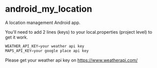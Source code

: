 # android_my_location
A location management Android app.

You'll need to add 2 lines (keys) to your local.properties (project level) to get it work.

```java
WEATHER_API_KEY=your weather api key
MAPS_API_KEY=your google place api key
```

Please get your weather api key on https://www.weatherapi.com/
